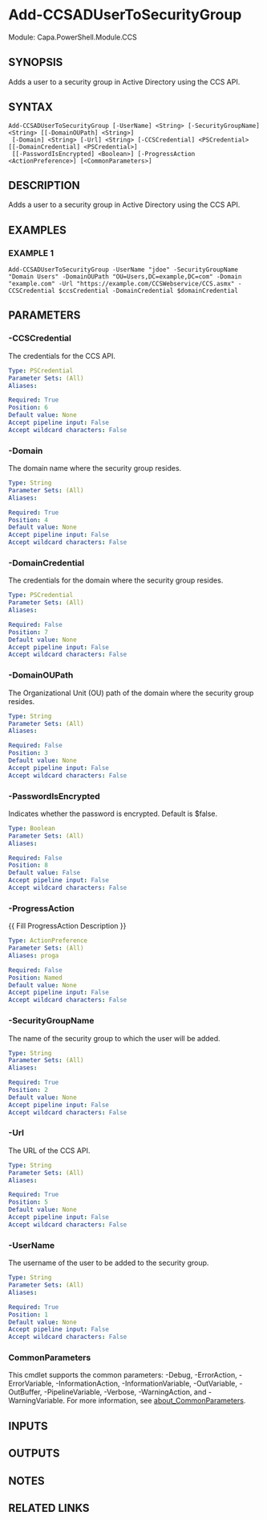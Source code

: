 # Add-CCSADUserToSecurityGroup

Module: Capa.PowerShell.Module.CCS

## SYNOPSIS
Adds a user to a security group in Active Directory using the CCS API.

## SYNTAX

```
Add-CCSADUserToSecurityGroup [-UserName] <String> [-SecurityGroupName] <String> [[-DomainOUPath] <String>]
 [-Domain] <String> [-Url] <String> [-CCSCredential] <PSCredential> [[-DomainCredential] <PSCredential>]
 [[-PasswordIsEncrypted] <Boolean>] [-ProgressAction <ActionPreference>] [<CommonParameters>]
```

## DESCRIPTION
Adds a user to a security group in Active Directory using the CCS API.

## EXAMPLES

### EXAMPLE 1
```
Add-CCSADUserToSecurityGroup -UserName "jdoe" -SecurityGroupName "Domain Users" -DomainOUPath "OU=Users,DC=example,DC=com" -Domain "example.com" -Url "https://example.com/CCSWebservice/CCS.asmx" -CCSCredential $ccsCredential -DomainCredential $domainCredential
```

## PARAMETERS

### -CCSCredential
The credentials for the CCS API.

```yaml
Type: PSCredential
Parameter Sets: (All)
Aliases:

Required: True
Position: 6
Default value: None
Accept pipeline input: False
Accept wildcard characters: False
```

### -Domain
The domain name where the security group resides.

```yaml
Type: String
Parameter Sets: (All)
Aliases:

Required: True
Position: 4
Default value: None
Accept pipeline input: False
Accept wildcard characters: False
```

### -DomainCredential
The credentials for the domain where the security group resides.

```yaml
Type: PSCredential
Parameter Sets: (All)
Aliases:

Required: False
Position: 7
Default value: None
Accept pipeline input: False
Accept wildcard characters: False
```

### -DomainOUPath
The Organizational Unit (OU) path of the domain where the security group resides.

```yaml
Type: String
Parameter Sets: (All)
Aliases:

Required: False
Position: 3
Default value: None
Accept pipeline input: False
Accept wildcard characters: False
```

### -PasswordIsEncrypted
Indicates whether the password is encrypted.
Default is $false.

```yaml
Type: Boolean
Parameter Sets: (All)
Aliases:

Required: False
Position: 8
Default value: False
Accept pipeline input: False
Accept wildcard characters: False
```

### -ProgressAction
{{ Fill ProgressAction Description }}

```yaml
Type: ActionPreference
Parameter Sets: (All)
Aliases: proga

Required: False
Position: Named
Default value: None
Accept pipeline input: False
Accept wildcard characters: False
```

### -SecurityGroupName
The name of the security group to which the user will be added.

```yaml
Type: String
Parameter Sets: (All)
Aliases:

Required: True
Position: 2
Default value: None
Accept pipeline input: False
Accept wildcard characters: False
```

### -Url
The URL of the CCS API.

```yaml
Type: String
Parameter Sets: (All)
Aliases:

Required: True
Position: 5
Default value: None
Accept pipeline input: False
Accept wildcard characters: False
```

### -UserName
The username of the user to be added to the security group.

```yaml
Type: String
Parameter Sets: (All)
Aliases:

Required: True
Position: 1
Default value: None
Accept pipeline input: False
Accept wildcard characters: False
```

### CommonParameters
This cmdlet supports the common parameters: -Debug, -ErrorAction, -ErrorVariable, -InformationAction, -InformationVariable, -OutVariable, -OutBuffer, -PipelineVariable, -Verbose, -WarningAction, and -WarningVariable. For more information, see [about_CommonParameters](http://go.microsoft.com/fwlink/?LinkID=113216).

## INPUTS

## OUTPUTS

## NOTES

## RELATED LINKS
